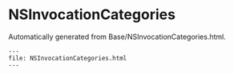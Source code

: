 
# NSInvocationCategories

Automatically generated from Base/NSInvocationCategories.html.

``` {raw} html
---
file: NSInvocationCategories.html
---
```
